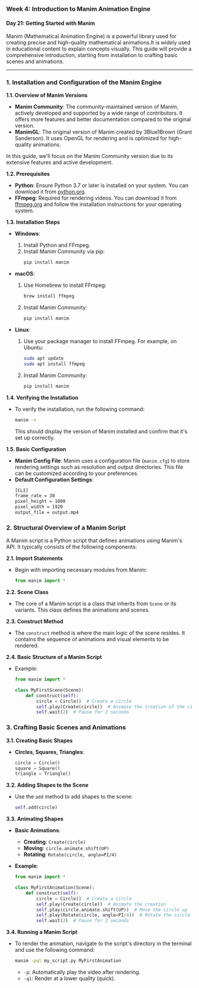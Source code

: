 ### Week 4: Introduction to Manim Animation Engine

#### Day 21: Getting Started with Manim

Manim (Mathematical Animation Engine) is a powerful library used for creating precise and 
high-quality mathematical animations.It is widely used in educational content to explain concepts visually. 
This guide will provide a comprehensive introduction, starting from installation to crafting basic scenes and animations.

---

### 1. **Installation and Configuration of the Manim Engine**

**1.1. Overview of Manim Versions**
- **Manim Community**: The community-maintained version of Manim, actively developed and
                      supported by a wide range of contributors. It offers more features and
                        better documentation compared to the original version.
- **ManimGL**: The original version of Manim created by 3Blue1Brown (Grant Sanderson).
                        It uses OpenGL for rendering and is optimized for high-quality animations.

In this guide, we'll focus on the Manim Community version due to its extensive features and active development.

**1.2. Prerequisites**
- **Python**: Ensure Python 3.7 or later is installed on your system. You can download it from [python.org](https://www.python.org/downloads/).
- **FFmpeg**: Required for rendering videos. You can download it from [ffmpeg.org](https://ffmpeg.org/download.html) and follow the installation instructions for your operating system.

**1.3. Installation Steps**
- **Windows**:
  1. Install Python and FFmpeg.
  2. Install Manim Community via pip:
     ```sh
     pip install manim
     ```

- **macOS**:
  1. Use Homebrew to install FFmpeg:
     ```sh
     brew install ffmpeg
     ```
  2. Install Manim Community:
     ```sh
     pip install manim
     ```

- **Linux**:
  1. Use your package manager to install FFmpeg. For example, on Ubuntu:
     ```sh
     sudo apt update
     sudo apt install ffmpeg
     ```
  2. Install Manim Community:
     ```sh
     pip install manim
     ```

**1.4. Verifying the Installation**
- To verify the installation, run the following command:
  ```sh
  manim -v
  ```
  This should display the version of Manim installed and confirm that it's set up correctly.

**1.5. Basic Configuration**
- **Manim Config File**: Manim uses a configuration file (`manim.cfg`) to store rendering settings such as resolution and output directories.
                       This file can be customized according to your preferences.
- **Default Configuration Settings**:
  ```sh
  [CLI]
  frame_rate = 30
  pixel_height = 1080
  pixel_width = 1920
  output_file = output.mp4
  ```

### 2. **Structural Overview of a Manim Script**

A Manim script is a Python script that defines animations using Manim's API. It typically consists of the following components:

**2.1. Import Statements**
- Begin with importing necessary modules from Manim:
  ```python
  from manim import *
  ```

**2.2. Scene Class**
- The core of a Manim script is a class that inherits from `Scene` or its variants. This class defines the animations and scenes.

**2.3. Construct Method**
- The `construct` method is where the main logic of the scene resides. It contains the sequence of animations and visual elements to be rendered.

**2.4. Basic Structure of a Manim Script**
- Example:
  ```python
  from manim import *

  class MyFirstScene(Scene):
      def construct(self):
          circle = Circle()  # Create a circle
          self.play(Create(circle))  # Animate the creation of the circle
          self.wait(2)  # Pause for 2 seconds
  ```

### 3. **Crafting Basic Scenes and Animations**

**3.1. Creating Basic Shapes**
- **Circles, Squares, Triangles**:
  ```python
  circle = Circle()
  square = Square()
  triangle = Triangle()
  ```

**3.2. Adding Shapes to the Scene**
- Use the `add` method to add shapes to the scene:
  ```python
  self.add(circle)
  ```

**3.3. Animating Shapes**
- **Basic Animations**:
  - **Creating**: `Create(circle)`
  - **Moving**: `circle.animate.shift(UP)`
  - **Rotating**: `Rotate(circle, angle=PI/4)`

- **Example**:
  ```python
  from manim import *

  class MyFirstAnimation(Scene):
      def construct(self):
          circle = Circle()  # Create a circle
          self.play(Create(circle))  # Animate the creation
          self.play(circle.animate.shift(UP))  # Move the circle up
          self.play(Rotate(circle, angle=PI/4))  # Rotate the circle
          self.wait(2)  # Pause for 2 seconds
  ```

**3.4. Running a Manim Script**
- To render the animation, navigate to the script's directory in the terminal and use the following command:
  ```sh
  manim -pql my_script.py MyFirstAnimation
  ```
  - `-p`: Automatically play the video after rendering.
  - `-ql`: Render at a lower quality (quick).

 

